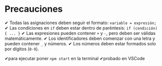 # Precauciones

✔ Todas las asignaciones deben seguir el formato: `variable = expresión;`
✔ Las condiciones en `if` deben estar dentro de paréntesis: `if (condición) { ... }`
✔ Las expresiones pueden contener `+` y `-`, pero deben ser válidas matemáticamente.
✔ Los identificadores deben comenzar con una letra y pueden contener `_` y números.
✔ Los números deben estar formados solo por dígitos (`0-9`).

✔para ejecutar poner `npm start` en la terminal
✔probado en VSCode